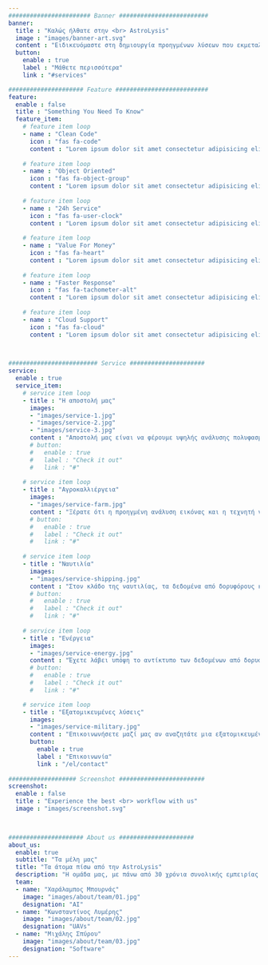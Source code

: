 ```yaml
---
####################### Banner #########################
banner:
  title : "Καλώς ήλθατε στην <br> AstroLysis"
  image : "images/banner-art.svg"
  content : "Ειδικευόμαστε στη δημιουργία προηγμένων λύσεων που εκμεταλλεύονται τη δύναμη της τεχνητής νοημοσύνης, των δορυφορικών δεδομένων και των αεροφωτογραφιών. Η πολυεπιστημονική ομάδα μας από ειδικούς στην Ηλεκτρολογία, την Τεχνητή Νοημοσύνη, την Βαθιά Μάθηση, τα UAVs και τα Ενσωματωμένα Συστήματα συνεργάζεται για να δημιουργήσει καινοτόμα εργαλεία που αποκρυπτογραφούν πολύτιμες πληροφορίες από τον ουρανό."
  button:
    enable : true
    label : "Μάθετε περισσότερα"
    link : "#services"

##################### Feature ##########################
feature:
  enable : false
  title : "Something You Need To Know"
  feature_item:
    # feature item loop
    - name : "Clean Code"
      icon : "fas fa-code"
      content : "Lorem ipsum dolor sit amet consectetur adipisicing elit quam nihil"
      
    # feature item loop
    - name : "Object Oriented"
      icon : "fas fa-object-group"
      content : "Lorem ipsum dolor sit amet consectetur adipisicing elit quam nihil"
      
    # feature item loop
    - name : "24h Service"
      icon : "fas fa-user-clock"
      content : "Lorem ipsum dolor sit amet consectetur adipisicing elit quam nihil"
      
    # feature item loop
    - name : "Value For Money"
      icon : "fas fa-heart"
      content : "Lorem ipsum dolor sit amet consectetur adipisicing elit quam nihil"
      
    # feature item loop
    - name : "Faster Response"
      icon : "fas fa-tachometer-alt"
      content : "Lorem ipsum dolor sit amet consectetur adipisicing elit quam nihil"
      
    # feature item loop
    - name : "Cloud Support"
      icon : "fas fa-cloud"
      content : "Lorem ipsum dolor sit amet consectetur adipisicing elit quam nihil"
      


######################### Service #####################
service:
  enable : true
  service_item:
    # service item loop
    - title : "Η αποστολή μας"
      images:
      - "images/service-1.jpg"
      - "images/service-2.jpg"
      - "images/service-3.jpg"
      content : "Αποστολή μας είναι να φέρουμε υψηλής ανάλυσης πολυφασματικές εικόνες και επεξεργασία δεδομένων στα χέρια εκείνων που τα χρειάζονται περισσότερο. Χρησιμοποιώντας τις πιο πρόσφατες εξελίξεις στην τεχνητή νοημοσύνη και την αναγνώριση εικόνας, μετατρέπουμε πολύπλοκα δεδομένα από δορυφορικές εικόνες και αεροφωτογραφίες σε ενεργή, πραγματικού χρόνου πληροφορία. Η εμπειρία μας στην τεχνολογία UAV προσθέτει μια μοναδική διάσταση στις υπηρεσίες μας, επιτρέποντάς μας να παρέχουμε τοπικά και υψηλά ειδικευμένη αποτύπωση δεδομένων. Στην AstroLysis, δεν αναπτύσσουμε απλά πρωτοποριακή τεχνολογία, αλλά διαμορφώνουμε το μέλλον της αεροπορικής και δορυφορικής πληροφορίας."
      # button:
      #   enable : true
      #   label : "Check it out"
      #   link : "#"
        
    # service item loop
    - title : "Αγροκαλλιέργεια"
      images:
      - "images/service-farm.jpg"
      content : "Ξέρατε ότι η προηγμένη ανάλυση εικόνας και η τεχνητή νοημοσύνη μπορούν να επαναστατήσουν τον τρόπο που προσεγγίζουμε τη γεωργία; Εκμεταλλευόμενοι δεδομένα από δορυφόρους και αεροφωτογραφίες, οι αγρότες μπορούν να αυξήσουν την απόδοση των καλλιεργειών τους έως και 10% μέσω της πρώιμης ανίχνευσης εντόμων και της ακριβούς γεωργίας. Αυτή η τεχνολογία επιτρέπει στους αγρότες να αναγνωρίζουν και να αντιμετωπίζουν πιθανά προβλήματα πριν επιδεινωθούν, μειώνοντας την απώλεια και βελτιώνοντας την αποδοτικότητα των δραστηριοτήτων τους."
      # button:
      #   enable : true
      #   label : "Check it out"
      #   link : "#"
        
    # service item loop
    - title : "Ναυτιλία"
      images:
      - "images/service-shipping.jpg"
      content : "Στον κλάδο της ναυτιλίας, τα δεδομένα από δορυφόρους και η τεχνητή νοημοσύνη έχουν το δυναμικό να μειώσουν σημαντικά τα λειτουργικά έξοδα. Μέσω της ανάλυσης μοτίβων κυμάτων, αέρα και άλλων μετεωρολογικών δεδομένων, μπορούν να βελτιστοποιηθούν οι διαδρομές ναυσιπλοΐας για εξοικονόμηση καυσίμων και αύξηση της ταχύτητας. Αυτές οι βελτιώσεις μπορούν να οδηγήσουν σε μείωση των λειτουργικών εξόδων έως και 15%. Με αυτήν την προηγμένη τεχνολογία, μπορούμε να εγκαινιάσουμε μια νέα εποχή αποτελεσματικών και περιβαλλοντικά ευαισθητοποιημένων ναυτιλιακών δραστηριοτήτων."
      # button:
      #   enable : true
      #   label : "Check it out"
      #   link : "#"
        
    # service item loop
    - title : "Ενέργεια"
      images:
      - "images/service-energy.jpg"
      content : "Έχετε λάβει υπόψη το αντίκτυπο των δεδομένων από δορυφόρους και των εικόνων από αέρος στον τομέα της ενέργειας; Στον τομέα του πετρελαίου και του φυσικού αερίου, αυτές οι τεχνολογίες ανοίγουν τον δρόμο για πιο αποτελεσματική εξερεύνηση και παρακολούθηση. Αναλύοντας τις εικόνες από δορυφόρους, οι εταιρείες μπορούν να εντοπίσουν ελπιδοφόρες τοποθεσίες εξερεύνησης, να παρακολουθούν τα αγωγούς τους για δυνητικές διαρροές και ακόμα να προβλέπουν τις ανάγκες συντήρησης του εξοπλισμού. Εκτιμάται ότι αυτό μπορεί να οδηγήσει σε μείωση των λειτουργικών εξόδων έως και 20%, βελτιώνοντας τόσο τα οικονομικά αποτελέσματα όσο και την περιβαλλοντική ασφάλεια."
      # button:
      #   enable : true
      #   label : "Check it out"
      #   link : "#"

    # service item loop
    - title : "Εξατομικευμένες λύσεις"
      images:
      - "images/service-military.jpg"
      content : "Επικοινωνήσετε μαζί μας αν αναζητάτε μια εξατομικευμένη λύση που ανταποκρίνεται στις ανάγκες σας!"
      button:
        enable : true
        label : "Επικοινωνία"
        link : "/el/contact"
        
################### Screenshot ########################
screenshot:
  enable : false
  title : "Experience the best <br> workflow with us"
  image : "images/screenshot.svg"

  

##################### About us #####################
about_us:
  enable: true
  subtitle: "Τα μέλη μας"
  title: "Τα άτομα πίσω από την AstroLysis"
  description: "Η ομάδα μας, με πάνω από 30 χρόνια συνολικής εμπειρίας στην Ηλεκτρολογία, Τεχνητή Νοημοσύνη, Βαθιά Μάθηση, UAVs και τα Ενσωματωμένα Συστήματα, χρησιμοποιεί και συνδυάζει δεδομένα από δορυφόρους με UAVs για τη δημιουργία καινοτόμων λύσεων."
  team:
  - name: "Χαράλαμπος Μπουρνάς"
    image: "images/about/team/01.jpg"
    designation: "AI"
  - name: "Κωνσταντίνος Λυμέρης"
    image: "images/about/team/02.jpg"
    designation: "UAVs"
  - name: "Μιχάλης Σπύρου"
    image: "images/about/team/03.jpg"
    designation: "Software"
---
```

